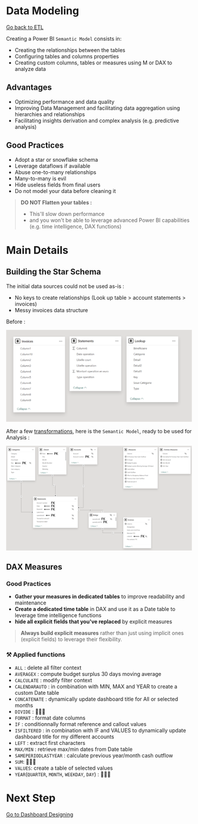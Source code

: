# Data Modeling

[Go back to ETL](ETL.md)

Creating a Power BI `Semantic Model` consists in:

- Creating the relationships between the tables
- Configuring tables and columns properties
- Creating custom columns, tables or measures using M or DAX to analyze data

## Advantages

- Optimizing performance and data quality
- Improving Data Management and facilitating data aggregation using hierarchies and relationships
- Facilitating insights derivation and complex analysis (e.g. predictive analysis)


## Good Practices

- Adopt a star or snowflake schema
- Leverage dataflows if available
- Abuse one-to-many relationships
- Many-to-many is evil
- Hide useless fields from final users
- Do not model your data before cleaning it

>**DO NOT Flatten your tables :**
>- This'll slow down performance
>- and you won't be able to leverage advanced Power BI capabilities (e.g. time intelligence, DAX functions)


# Main Details

## Building the Star Schema

The initial data sources could not be used as-is :
- No keys to create relationships (Look up table > account statements > invoices)
- Messy invoices data structure

Before :

<img src="/Images/semantic_model_before.png" width="900">


After a few [transformations](transformation.md), here is the `Semantic Model`, ready to be used for Analysis : 

<img src="/Images/semantic_model_after.png" width="900">

## DAX Measures

### Good Practices

- **Gather your measures in dedicated tables** to improve readability and maintenance
- **Create a dedicated time table** in DAX and use it as a Date table to leverage time intelligence functions
- **hide all explicit fields that you've replaced** by explicit measures

> **Always build explicit measures** rather than just using implicit ones (explicit fields) to leverage their flexibility.

### ⚒️ Applied functions
- `ALL` : delete all filter context
- `AVERAGEX` : compute budget surplus 30 days moving average
- `CALCULATE` : modify filter context
- `CALENDARAUTO` : in combination with MIN, MAX and YEAR to create a custom Date table
- `CONCATENATE` : dynamically update dashboard title for All or selected months
- `DIVIDE` : 💁🏽‍♂️
- `FORMAT` : format date columns
- `IF` : conditionnally format reference and callout values
- `ISFILTERED` : in combination with IF and VALUES to dynamically update dashboard title for my different accounts
- `LEFT` : extract first characters
- `MAX/MIN` : retrieve max/min dates from Date table
- `SAMEPERIODLASTYEAR` : calculate previous year/month cash outflow
- `SUM`: 💁🏽‍♂️
- `VALUES`: create a table of selected values
- `YEAR`(`QUARTER`, `MONTH`, `WEEKDAY`, `DAY`) : 💁🏽‍♂️ 


# Next Step

[Go to Dashboard Designing](dashboard_design.md)
